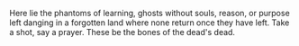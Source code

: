 Here lie the phantoms of learning, ghosts without souls, reason, or purpose left danging in a forgotten land where none return once they have left. Take a shot, say a prayer. These be the bones of the dead's dead.